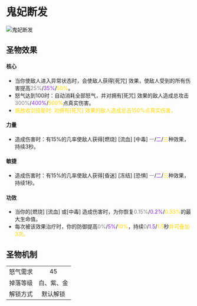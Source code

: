 # 鬼妃断发 

![鬼妃断发](鬼妃断发.png)

## 圣物效果

#### **核心**

- 当你使敌人进入异常状态时，会使敌人获得[死咒] 效果，使敌人受到的所有伤害提高<font color=gray>25%</font>/<font color=BlueViolet>35%</font>/<font color=gold>50%</font>。
- 怒气达到100时：自动消耗全部怒气，并对拥有[死咒] 效果的敌人造成总攻击<font color=gray>300%</font>/<font color=BlueViolet>400%</font>/<font color=gold>500%</font>点真实伤害。
- <font color=gold>施放收剑技能时: 对拥有[死咒] 效果的敌人造成总击150%点真实伤害。</font>

#### **力量** 

- 造成伤害时：有15%的几率使敌人获得[燃烧] [流血] [中毒] <font color=gray>一</font>/<font color=BlueViolet>二</font>/<font color=gold>三</font>种效果，持续3秒。

#### **敏捷**

- 造成伤害时：有15%的几率使敌人获得[昏迷] [冻结] [恐惧] <font color=gray>一</font>/<font color=BlueViolet>二</font>/<font color=gold>三</font>种效果，持续1秒。

#### **功效**

- 当你的[燃烧] [流血] 或[中毒] 造成伤害时，为你恢复<font color=gray>0.15%</font>/<font color=BlueViolet>0.2%</font>/<font color=gold>0.33%</font>的最大生命值。
- 每次被该效果治疗时，你的防御提高<font color=gray>0%</font>/<font color=BlueViolet>5%</font>/<font color=gold>10%</font>，持续<font color=gray>0</font>/<font color=BlueViolet>1.5</font>/<font color=gold>1.5</font>秒<font color=gold>并可叠加3次。</font>

## 圣物机制

|||
| :----: | :----: |
|怒气需求|45|
|掉落等级|白、紫、金|
|解锁方式|默认解锁|

